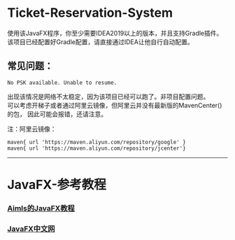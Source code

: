 # Ticket-Reservation-System

使用该JavaFX程序，你至少需要IDEA2019以上的版本，并且支持Gradle插件。  
该项目已经配置好Gradle配置，请直接通过IDEA让他自行自动配置。

## 常见问题：
```log
No PSK available. Unable to resume.
```
出现该情况是网络不太稳定，因为该项目已经可以跑了。非项目配置问题。  
可以考虑开梯子或者通过阿里云镜像，但阿里云并没有最新版的MavenCenter()的包，
因此可能会报错，还请注意。

注：阿里云镜像：
```
maven{ url 'https://maven.aliyun.com/repository/google' }
maven{ url 'https://maven.aliyun.com/repository/jcenter'}
```

---
# JavaFX-参考教程
### [Aimls的JavaFX教程](https://space.bilibili.com/5096022/channel/collectiondetail?sid=210809)
### [JavaFX中文网](https://openjfx.cn/)
